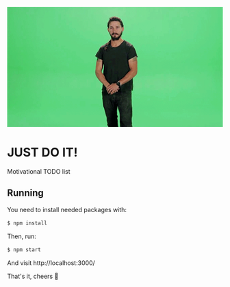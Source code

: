 <p align="center">
  <img src="./just-do-it.gif?raw=true" alt="JUST DO IT" />
</p>

# JUST DO IT!

Motivational TODO list

## Running

You need to install needed packages with:

```bash
$ npm install
```

Then, run:

```bash
$ npm start
```

And visit http://localhost:3000/

That's it, cheers :beers:
